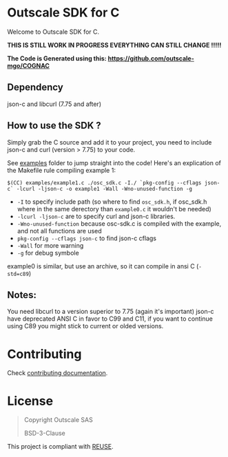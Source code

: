 # Outscale SDK for C

Welcome to Outscale SDK for C.

**THIS IS STILL WORK IN PROGRESS EVERYTHING CAN STILL CHANGE !!!!!**

**The Code is Generated using this: https://github.com/outscale-mgo/COGNAC**

## Dependency

json-c and libcurl (7.75 and after)

## How to use the SDK ?

Simply grab the C source and add it to your project, you need to include json-c and curl (version > 7.75) to your code.

See [examples](examples/) folder to jump straight into the code!
Here's an explication of the Makefile rule compiling example 1:

```
$(CC) examples/example1.c ./osc_sdk.c -I./ `pkg-config --cflags json-c` -lcurl -ljson-c -o example1 -Wall -Wno-unused-function -g
```
- `-I` to specify include path (so where to find `osc_sdk.h`, if osc_sdk.h where in the same derectory than `example0.c` it wouldn't be needed)
- `-lcurl -ljson-c` are to specify curl and json-c libraries.
- `-Wno-unused-function` because osc-sdk.c is compiled with the example, and not all functions are used
- `pkg-config --cflags json-c` to find json-c cflags
- `-Wall` for more warning
- `-g` for debug symbole

example0 is similar, but use an archive, so it can compile in ansi C (`-std=c89`)

## Notes:
You need libcurl to a version superior to 7.75 (again it's important)
json-c have deprecated ANSI C in favor to C99 and C11, if you want to continue using C89 you might stick to current or olded versions.

# Contributing

Check [contributing documentation](CONTRIBUTING.md).

# License

> Copyright Outscale SAS
>
> BSD-3-Clause

This project is compliant with [REUSE](https://reuse.software/).

